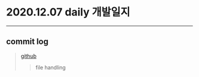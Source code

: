 # 2020.12.07 daily 개발일지
--- 
## commit log
> [github](https://github.com/junwkdd/vuivei/commits/main)
>> file handling